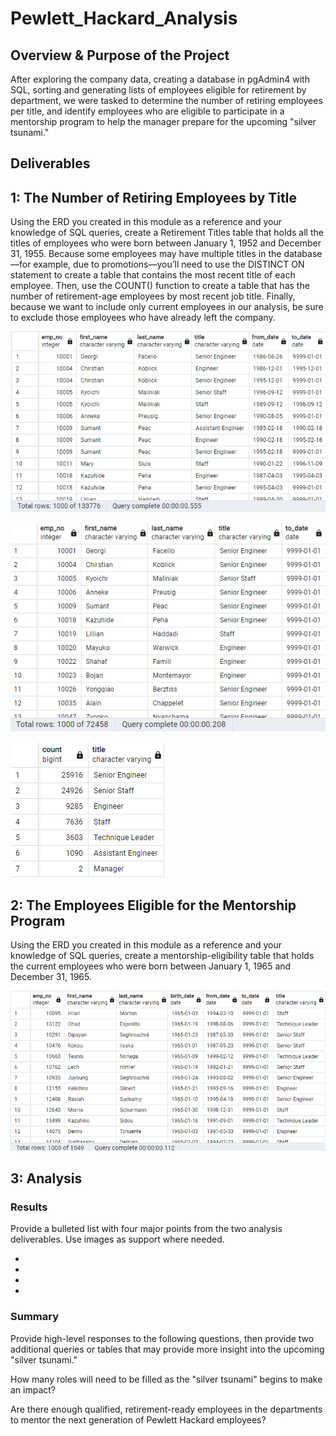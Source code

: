 # Pewlett_Hackard_Analysis

## Overview & Purpose of the Project 
After exploring the company data, creating a database in pgAdmin4 with SQL, sorting and generating lists of employees eligible for retirement by department, we were tasked to determine the number of retiring employees per title, and identify employees who are eligible to participate in a mentorship program to help the manager prepare for the upcoming "silver tsunami."

## Deliverables
## 1: The Number of Retiring Employees by Title

Using the ERD you created in this module as a reference and your knowledge of SQL queries, create a Retirement Titles table that holds all the titles of employees who were born between January 1, 1952 and December 31, 1955. Because some employees may have multiple titles in the database—for example, due to promotions—you’ll need to use the DISTINCT ON statement to create a table that contains the most recent title of each employee. Then, use the COUNT() function to create a table that has the number of retirement-age employees by most recent job title. Finally, because we want to include only current employees in our analysis, be sure to exclude those employees who have already left the company.

![Retirement_Titles](Resources/Retirement_Titles.png)

![Unique_Titles](Resources/Unique_Titles.png)

![Retiring_Titles](Resources/Retiring_Titles.png)

## 2: The Employees Eligible for the Mentorship Program

Using the ERD you created in this module as a reference and your knowledge of SQL queries, create a mentorship-eligibility table that holds the current employees who were born between January 1, 1965 and December 31, 1965.

![Mentorship_Eligibility](Resources/Mentorship_Eligibility.png)

## 3: Analysis

### Results

Provide a bulleted list with four major points from the two analysis deliverables. Use images as support where needed.

-
-
-
-


### Summary

Provide high-level responses to the following questions, then provide two additional queries or tables that may provide more insight into the upcoming "silver tsunami."

How many roles will need to be filled as the "silver tsunami" begins to make an impact?

Are there enough qualified, retirement-ready employees in the departments to mentor the next generation of Pewlett Hackard employees?
